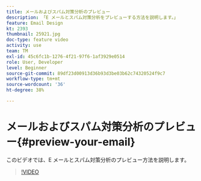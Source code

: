 ```yaml
---
title: メールおよびスパム対策分析のプレビュー
description: 「E メールとスパム対策分析をプレビューする方法を説明します。」
feature: Email Design
kt: 2393
thumbnail: 25921.jpg
doc-type: feature video
activity: use
team: TM
exl-id: 45c6fc1b-1276-4f21-97f6-1af3929e0514
role: User, Developer
level: Beginner
source-git-commit: 89df23d00913d36b93d3be03b62c74320524f9c7
workflow-type: tm+mt
source-wordcount: '36'
ht-degree: 38%

---
```


# メールおよびスパム対策分析のプレビュー{#preview-your-email}

このビデオでは、E メールとスパム対策分析のプレビュー方法を説明します。

>[!VIDEO](https://video.tv.adobe.com/v/25921?quality=12&learn=on)
